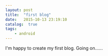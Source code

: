 ```yaml
---
layout: post
title:  "first blog"
date:   2015-10-13 23:19:10
catalog:  true
tags:
    - android
---
```

I'm happy to create my first blog.  Going on......
